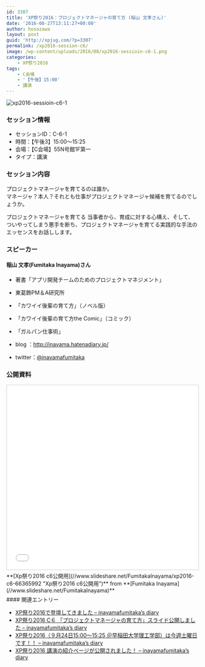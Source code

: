 ```yaml
---
id: 3307
title: 'XP祭り2016：プロジェクトマネージャの育て方 (稲山 文孝さん)'
date: '2016-08-27T13:11:27+00:00'
author: hosozawa
layout: post
guid: 'http://xpjug.com/?p=3307'
permalink: /xp2016-session-c6/
image: /wp-content/uploads/2016/08/xp2016-sessioin-c6-1.png
categories:
    - XP祭り2016
tags:
    - C会場
    - '【午後】15:00'
    - 講演
---
```


![xp2016-sessioin-c6-1](http://xpjug.com/wp-content/uploads/2016/08/xp2016-sessioin-c6-1.png)

### セッション情報

- セッションID：C-6-1
- 時間：【午後3】15:00～15:25
- 会場：【C会場】55N号館1F第一
- タイプ：講演

### セッション内容

プロジェクトマネージャを育てるのは誰か。  
マネージャ？本人？それとも仕事がプロジェクトマネージャ候補を育てるのでしょうか。

プロジェクトマネージャを育てる 当事者から、育成に対する心構え、そして、ついやってしまう悪手を断ち、プロジェクトマネージャを育てる実践的な手法のエッセンスをお話しします。

### スピーカー

#### 稲山 文孝(Fumitaka Inayama)さん

- 著書「アプリ開発チームのためのプロジェクトマネジメント」
- 東葛飾<span lang="EN-US">PM</span>＆<span lang="EN-US">A</span>研究所
- 「カワイイ後輩の育て方」（ノベル版）
- 「カワイイ後輩の育て方<span lang="EN-US">the Comic</span>」（コミック）
- 「ガルパン仕事術」

- blog ：<http://inayama.hatenadiary.jp/>
- twitter：[@inayamafumitaka](https://twitter.com/inayamafumitaka)

### 公開資料

<iframe allowfullscreen="" frameborder="0" height="485" marginheight="0" marginwidth="0" scrolling="no" src="//www.slideshare.net/slideshow/embed_code/key/w2Ehh34StCt7b3" style="border:1px solid #CCC; border-width:1px; margin-bottom:5px; max-width: 100%;" width="595"> </iframe>

<div style="margin-bottom:5px">  **[Xp祭り2016 c6公開用](//www.slideshare.net/FumitakaInayama/xp2016-c6-66365992 "Xp祭り2016 c6公開用")**  from **[Fumitaka Inayama](//www.slideshare.net/FumitakaInayama)** </div>#### 関連エントリー

- [XP祭り2016で登壇してきました – inayamafumitaka’s diary](http://inayama.hatenadiary.jp/entry/2016/09/26/081108)
- [XP祭り2016 C６ 「プロジェクトマネージャの育て方」スライド公開しました – inayamafumitaka’s diary](http://inayama.hatenadiary.jp/entry/2016/09/24/214523)
- [XP祭り2016（９月24日15:00〜15:25 ＠早稲田大学理工学部）は今週土曜日です！！ – inayamafumitaka’s diary](http://inayama.hatenadiary.jp/entry/2016/09/22/100439)
- [XP祭り2016 講演の紹介ページが公開されました！ – inayamafumitaka’s diary](http://inayama.hatenadiary.jp/entry/2016/09/05/185411)